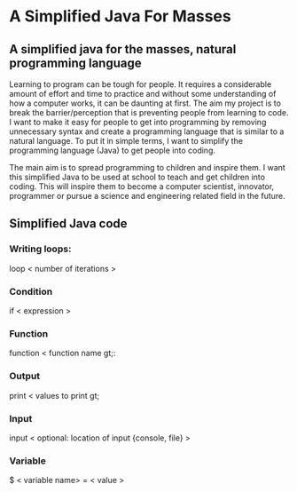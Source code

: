 # A Simplified Java For Masses
## A simplified java for the masses, natural programming language

Learning to program can be tough for people. It requires a considerable amount of effort and time to
practice and without some understanding of how a computer works, it can be daunting at first. The
aim my project is to break the barrier/perception that is preventing people from learning to code. I
want to make it easy for people to get into programming by removing unnecessary syntax and create
a programming language that is similar to a natural language. To put it in simple terms, I want to
simplify the programming language (Java) to get people into coding.


The main aim is to spread programming to children and inspire them. I want this simplified Java to be
used at school to teach and get children into coding. This will inspire them to become a computer
scientist, innovator, programmer or pursue a science and engineering related field in the future.


## Simplified Java code

### Writing loops:
loop &lt; number of iterations &gt;

### Condition
if &lt; expression &gt;

### Function
function &lt; function name gt;:

### Output
print &lt; values to print gt;

### Input
input &lt; optional: location of input {console, file} &gt;

### Variable
$ &lt; variable name> = &lt; value &gt;
